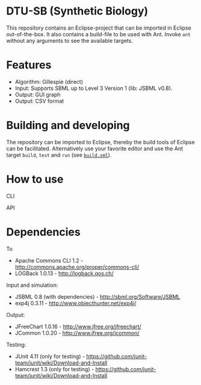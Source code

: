 # DTU-SB (Synthetic Biology)

This repository contains an Eclipse-project that can be imported in Eclipse out-of-the-box. It also contains a build-file to be 
used with Ant. Invoke `ant` without any arguments to see the available targets.

# Features

* Algorithm: Gillespie (direct)
* Input: Supports SBML up to Level 3 Version 1 (lib: JSBML v0.8).
* Output: GUI graph
* Output: CSV format

# Building and developing

The repository can be imported to Eclipse, thereby the build tools of Eclipse can be facilitated. Alternatively use your favorite editor and use the Ant target `build`, `test` and `run` (see [`build.xml`](https://bitbucket.org/jboysen/dtu-sb/src/0ed66777178ea9918b942ec15699a64207c72c0f/build.xml?at=master)).

# How to use

CLI

API

# Dependencies

To 

* Apache Commons CLI 1.2 - http://commons.apache.org/proper/commons-cli/
* LOGBack 1.0.13 - http://logback.qos.ch/

Input and simulation:
* JSBML 0.8 (with dependencies) - http://sbml.org/Software/JSBML
* exp4j 0.3.11 - http://www.objecthunter.net/exp4j/

Output:
* JFreeChart 1.0.16 - http://www.jfree.org/jfreechart/
* JCommon 1.0.20 - http://www.jfree.org/jcommon/

Testing: 
* JUnit 4.11 (only for testing) - https://github.com/junit-team/junit/wiki/Download-and-Install
* Hamcrest 1.3 (only for testing) - https://github.com/junit-team/junit/wiki/Download-and-Install